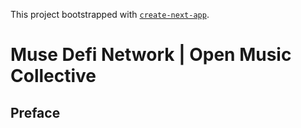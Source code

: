 This project bootstrapped with [`create-next-app`](https://github.com/vercel/next.js/tree/canary/packages/create-next-app).

# Muse Defi Network | Open Music Collective
## Preface


